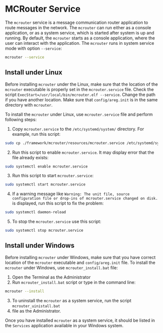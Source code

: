 # MCRouter Service

The `mcrouter` service is a message communication router application to route messages in the network. The `mcrouter` can run either as a console application, or as a system service, which is started after system is up and running. By default, the `mcrouter` starts as a console application, where the user can interact with the application. The `mcrouter` runs in system service mode with option `--service`:
```bash
mcrouter --service
```

## Install under Linux

Before installing `mcrouter` under the Linux, make sure that the location of the `mcrouter` executable is properly set in the `mcrouter.service` file. Check the script `ExecStart=/usr/local/bin/mcrouter.elf --service`. Change the path if you have another location. Make sure that `config/areg.init` is in the same directory with `mcrouter`.

To install the `mcrouter` under Linux, use `mcrouter.service` file and perform following steps:
1. Copy `mcrouter.service` to the `/etc/systemd/system/` directory. For example, run this script:
```bash
sudo cp ./framework/mcrouter/resources/mcrouter.service /etc/systemd/system/
```
2. Run this script to enable `mcrouter.service`. It may display error that the file already exists:
```bash
sudo systemctl enable mcrouter.service
```
3. Run this script to start `mcrouter.service`:
```bash
sudo systemctl start mcrouter.service
```
4. If a warning message like `Warning: The unit file, source configuration file or drop-ins of mcrouter.service changed on disk.` is displayed, run this script to fix the problem:
```bash
sudo systemctl daemon-reload
```
5. To stop the `mcrouter.service` use this script:
```bash
sudo systemctl stop mcrouter.service
```

## Install under Windows

Before installing `mcrouter` under Windows, make sure that you have correct location of the `mcrouter` executable and `config/areg.init` file. To install the `mcrouter` under Windows, use `mcrouter_install.bat` file:
1. Open the Terminal as the Administrator
2. Run `mcrouter_install.bat` script or type in the command line:
```bash
mcrouter --install
```
3. To uninstall the `mcrouter` as a system service, run the script `mcrouter_uinistall.bat`
3. file as the Administrator.

Once you have installed `mcrouter` as a system service, it should be listed in the `Services` application available in your Windows system.

